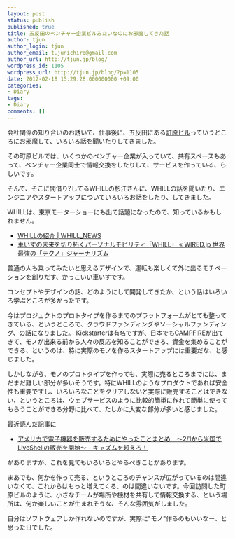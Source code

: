 ```yaml
---
layout: post
status: publish
published: true
title: 五反田のベンチャー企業ビルみたいなのにお邪魔してきた話
author: tjun
author_login: tjun
author_email: t.junichiro@gmail.com
author_url: http://tjun.jp/blog/
wordpress_id: 1105
wordpress_url: http://tjun.jp/blog/?p=1105
date: 2012-02-18 15:29:28.000000000 +09:00
categories:
- Diary
tags:
- Diary
comments: []
---
```

会社関係の知り合いのお誘いで、仕事後に、五反田にある<a href="http://machihara.net/index.html">町原ビル</a>っていうところにお邪魔して、いろいろ話を聞いたりしてきました。

その町原ビルでは、いくつかのベンチャー企業が入っていて、共有スペースもあって、ベンチャー企業同士で情報交換をしたりして、サービスを作っている、らしいです。

そんで、そこに間借り?してるWHILLの杉江さんに、WHILLの話を聞いたり、エンジニアやスタートアップについていろいろお話をしたり、してきました。

WHILLは、東京モーターショーにも出て話題になったので、知っているかもしれません。

<ul>
<li><a href="http://whill.jp/news/?p=102">WHILLの紹介 | WHILL_NEWS</a></li>

<li><a href="http://wired.jp/2011/12/20/%E8%BB%8A%E3%81%84%E3%81%99%E3%81%AE%E6%9C%AA%E6%9D%A5%E3%82%92%E5%89%B5%E9%80%A0%E3%81%99%E3%82%8B%E3%83%91%E3%83%BC%E3%82%BD%E3%83%8A%E3%83%AB%E3%83%A2%E3%83%93%E3%83%AA%E3%83%86%E3%82%A3whill/">車いすの未来を切り拓くパーソナルモビリティ「WHILL」 &laquo; WIRED.jp 世界最強の「テクノ」ジャーナリズム</a></li>

</ul>


普通の人も乗ってみたいと思えるデザインで、運転も楽しくて外に出るモチベーションを創りだす、かっこいい車いすです。

コンセプトやデザインの話、どのようにして開発してきたか、という話はいろいろ学ぶところが多かったです。

今はプロジェクトのプロトタイプを作るまでのプラットフォームがとても整ってきている、というところで、クラウドファンディングやソーシャルファンディング、の話になりました。
Kickstarterは有名ですが、日本でも<a href="http://camp-fire.jp/">CAMPFIRE</a>が出てきて、モノが出来る前から人々の反応を知ることができる、資金を集めることができる、というのは、特に実際のモノを作るスタートアップには重要だな、と感じました。


しかしながら、モノのプロトタイプを作っても、実際に売るところまでには、まだまだ難しい部分が多いそうです。特にWHILLのようなプロダクトであれば安全性も重要ですし、いろいろなことをクリアしないと実際に販売することはできない、というところは、ウェブサービスのように比較的簡単に作れて簡単に使ってもらうことができる分野に比べて、たしかに大変な部分が多いと感じました。

最近読んだ記事に
<ul><li><a href="http://d.hatena.ne.jp/wa-ren/20120216/p1">アメリカで電子機器を販売するためにやったことまとめ　～2/1から米国でLiveShellの販売を開始～ - キャズムを超えろ！</a></li>
</ul>
がありますが、これを見てもいろいろとやるべきことがあります。


まあでも、何かを作って売る、というところのチャンスが広がっているのは間違いなくて、これからはもっと増えてくる、のは間違いないです。今回訪問した町原ビルのように、小さなチームが場所や機材を共有して情報交換する、という場所は、何か楽しいことが生まれそうな、そんな雰囲気がしました。

自分はソフトウェアしか作れないのですが、実際に"モノ"作るのもいいなー、と思った日でした。
